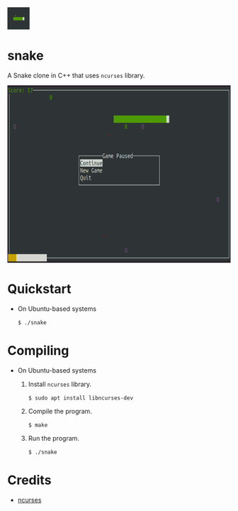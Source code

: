 <img src="logo.png" alt="logo" width="50" style="float"/>

# snake
A Snake clone in C++ that uses `ncurses` library.

<div align="center"><img src="screenshot.png" alt="screenshot" height="400"/></div>

# Quickstart
* On Ubuntu-based systems
    ```
    $ ./snake
    ```

# Compiling
* On Ubuntu-based systems

    1. Install `ncurses` library.
        ```
        $ sudo apt install libncurses-dev
        ```

    2. Compile the program.
        ```
        $ make
        ```

    3. Run the program.
        ```
        $ ./snake
        ```

# Credits
* [ncurses](https://invisible-island.net/ncurses/ncurses.html)
